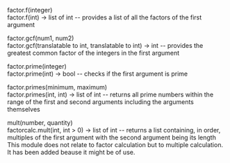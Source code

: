 factor.f(integer)<br/>    factor.f(int) -> list of int -- provides a list of all the factors of the first argument

factor.gcf(num1, num2)<br/>    factor.gcf(translatable to int, translatable to int) -> int -- provides the greatest common factor of the integers in the first argument

factor.prime(integer)<br/>    factor.prime(int) -> bool -- checks if the first argument is prime

factor.primes(minimum, maximum)<br/>    factor.primes(int, int) -> list of int -- returns all prime numbers within the range of the first and second arguments including the arguments themselves

mult(number, quantity)<br/>    factorcalc.mult(int, int > 0) -> list of int -- returns a list containing, in order, multiples of the first argument with the second argument being its length<br/>    This module does not relate to factor calculation but to multiple calculation. It has been added beause it might be of use.
